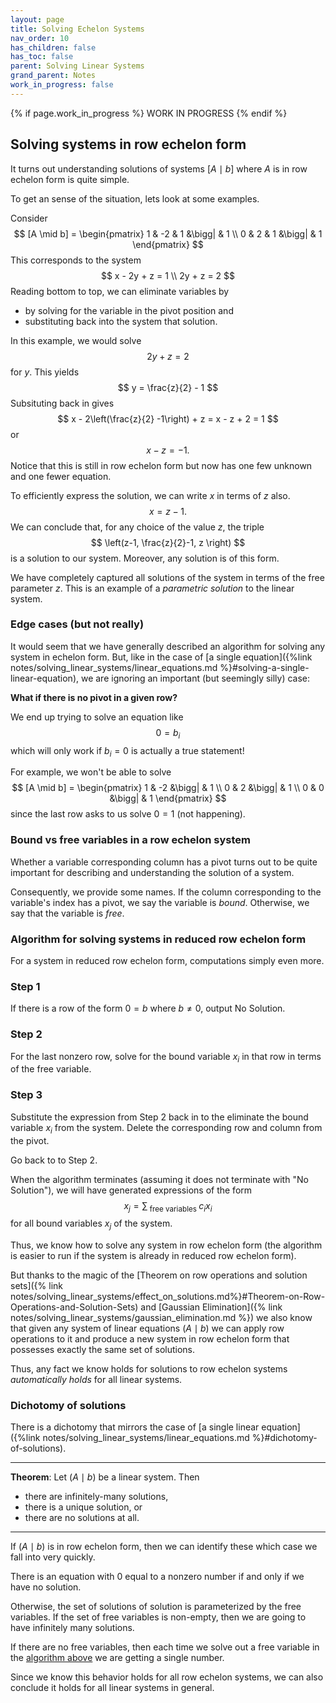```yaml
---
layout: page
title: Solving Echelon Systems
nav_order: 10
has_children: false
has_toc: false
parent: Solving Linear Systems
grand_parent: Notes
work_in_progress: false 
---
```


{% if page.work_in_progress %}
    WORK IN PROGRESS
{% endif %}

## Solving systems in row echelon form

It turns out understanding solutions of systems $[A \mid b]$ where 
$A$ is in row echelon form is quite simple. 

To get an sense of the situation, lets look at some examples. 

Consider 
$$
    [A \mid b] = 
    \begin{pmatrix}
        1 & -2 & 1 &\bigg| & 1 \\
        0 & 2 & 1 &\bigg| & 1 
    \end{pmatrix}
$$
This corresponds to the system
$$
    x - 2y + z = 1 \\
    2y + z = 2
$$
Reading bottom to top, we can eliminate variables by
* by solving for the variable in the pivot position and 
* substituting back into the system that solution. 

In this example, we would solve
$$
    2y + z = 2 
$$
for $y$. This yields 
$$
    y = \frac{z}{2} - 1
$$
Subsituting back in gives 
$$
    x - 2\left(\frac{z}{2} -1\right) + z = x - z + 2 = 1
$$
or 
$$
    x - z = -1.
$$
Notice that this is still in row echelon form but now has 
one few unknown and one fewer equation. 

To efficiently express the solution, we can write $x$ in 
terms of $z$ also. 
$$
    x = z-1. 
$$
We can conclude that, for any choice of the value $z$, the triple 
$$
    \left(z-1, \frac{z}{2}-1, z \right)
$$
is a solution to our system. Moreover, any solution is of this form.

We have completely captured all solutions of the system in terms 
of the free parameter $z$. This is an example of a _parametric solution_ 
to the linear system.  

### Edge cases (but not really) 

It would seem that we have generally described an algorithm for 
solving any system in echelon form. But, like in the case of 
[a single equation]({%link notes/solving_linear_systems/linear_equations.md %}#solving-a-single-linear-equation),
we are ignoring an important (but seemingly silly) case: 

**What if there is no pivot in a given row?**

We end up trying to solve an equation like 
$$
    0 = b_i 
$$
which will only work if $b_i = 0$ is actually a true statement!

For example, we won't be able to solve 
$$
    [A \mid b] = 
    \begin{pmatrix}
        1 & -2 &\bigg| & 1 \\
        0 & 2 &\bigg| & 1 \\
        0 & 0 &\bigg| & 1 
    \end{pmatrix}
$$
since the last row asks to us solve $0=1$ (not happening).  

### Bound vs free variables in a row echelon system 

Whether a variable corresponding column has a pivot turns out to be 
quite important for describing and understanding the solution of a system. 

Consequently, we provide some names. If the column corresponding to the 
variable's index has a pivot, we say the variable is _bound_. Otherwise, 
we say that the variable is _free_. 

### Algorithm for solving systems in reduced row echelon form  

For a system in reduced row echelon form, computations simply even more. 

### Step 1

If there is a row of the form $0 = b$ where $b \neq 0$, output No Solution.

### Step 2 

For the last nonzero row, solve for the bound variable $x_i$ in that row in terms 
of the free variable. 

### Step 3

Substitute the expression from Step 2 back in to the eliminate the bound variable $x_i$ 
from the system. Delete the corresponding row and column from the pivot. 

Go back to to Step 2. 

When the algorithm terminates (assuming it does not terminate with "No Solution"), 
we will have generated expressions of the form 
$$
    x_j = \sum_{\text{ free variables }} c_i x_i 
$$
for all bound variables $x_j$ of the system. 

Thus, we know how to solve any system in row echelon form (the algorithm is easier to 
run if the system is already in reduced row echelon form). 

But thanks to the magic of the 
[Theorem on row operations and solution sets]({% link notes/solving_linear_systems/effect_on_solutions.md%}#Theorem-on-Row-Operations-and-Solution-Sets)
and [Gaussian Elimination]({% link notes/solving_linear_systems/gaussian_elimination.md %}) we 
also know that given any system of linear equations $(A \mid b)$ we can apply row 
operations to it and produce a new system in row echelon form that possesses exactly the 
same set of solutions. 

Thus, any fact we know holds for solutions to row echelon systems _automatically holds_ 
for all linear systems. 

### Dichotomy of solutions

There is a dichotomy that mirrors 
the case of 
[a single linear equation]({%link notes/solving_linear_systems/linear_equations.md %}#dichotomy-of-solutions). 

-----

**Theorem**: Let $(A \mid b)$ be a linear system. Then 
- there are infinitely-many solutions, 
- there is a unique solution, or
- there are no solutions at all. 

-----

If $(A \mid b)$ is in row echelon form, then we can identify these which case we fall into very quickly. 

There is an equation with $0$ equal to a nonzero number if and only if we have no solution. 

Otherwise, the set of solutions of solution is parameterized by the free variables. If the set of 
free variables is non-empty, then we are going to have infinitely many solutions. 

If there are no free variables, then each time we solve out a free variable in the 
[algorithm above](#Algorithm-for-solving-systems-in-reduced-row-echelon-form) we are getting a 
single number. 

Since we know this behavior holds for all row echelon systems, we can also conclude it holds for 
all linear systems in general. 
